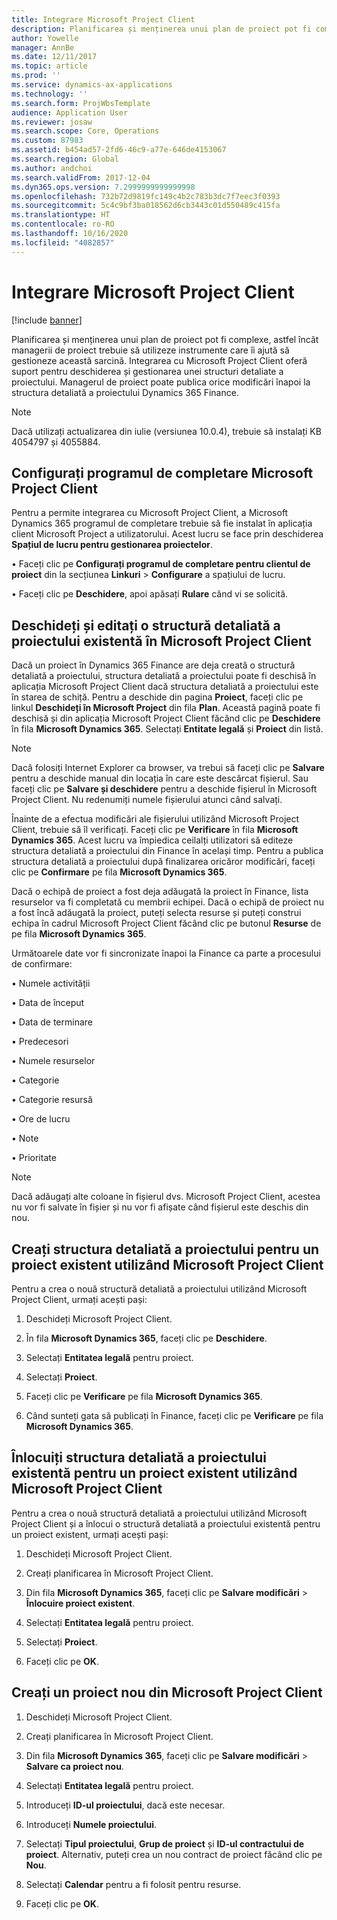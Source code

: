 ```yaml
---
title: Integrare Microsoft Project Client
description: Planificarea și menținerea unui plan de proiect pot fi complexe, astfel încât managerii de proiect trebuie să utilizeze instrumente care îi ajută să gestioneze această sarcină. Integrarea cu Microsoft Project Client oferă suport pentru deschiderea și gestionarea unei structuri detaliate a proiectului.
author: Yowelle
manager: AnnBe
ms.date: 12/11/2017
ms.topic: article
ms.prod: ''
ms.service: dynamics-ax-applications
ms.technology: ''
ms.search.form: ProjWbsTemplate
audience: Application User
ms.reviewer: josaw
ms.search.scope: Core, Operations
ms.custom: 87983
ms.assetid: b454ad57-2fd6-46c9-a77e-646de4153067
ms.search.region: Global
ms.author: andchoi
ms.search.validFrom: 2017-12-04
ms.dyn365.ops.version: 7.2999999999999998
ms.openlocfilehash: 732b72d9819fc149c4b2c783b3dc7f7eec3f0393
ms.sourcegitcommit: 5c4c9bf3ba018562d6cb3443c01d550489c415fa
ms.translationtype: HT
ms.contentlocale: ro-RO
ms.lasthandoff: 10/16/2020
ms.locfileid: "4082857"
---
```

# <a name="microsoft-project-client-integration"></a>Integrare Microsoft Project Client

[!include [banner](../includes/banner.md)]

Planificarea și menținerea unui plan de proiect pot fi complexe, astfel încât managerii de proiect trebuie să utilizeze instrumente care îi ajută să gestioneze această sarcină. Integrarea cu Microsoft Project Client oferă suport pentru deschiderea și gestionarea unei structuri detaliate a proiectului. Managerul de proiect poate publica orice modificări înapoi la structura detaliată a proiectului Dynamics 365 Finance.

> [!NOTE]
> Dacă utilizați actualizarea din iulie (versiunea 10.0.4), trebuie să instalați KB 4054797 și 4055884.

## <a name="configure-the-microsoft-project-client-add-in"></a>Configurați programul de completare Microsoft Project Client
Pentru a permite integrarea cu Microsoft Project Client, a Microsoft Dynamics 365 programul de completare trebuie să fie instalat în aplicația client Microsoft Project a utilizatorului. Acest lucru se face prin deschiderea **Spațiul de lucru pentru gestionarea proiectelor**.

•   Faceți clic pe **Configurați programul de completare pentru clientul de proiect** din la secțiunea **Linkuri** > **Configurare** a spațiului de lucru.

•   Faceți clic pe **Deschidere**, apoi apăsați **Rulare** când vi se solicită.

## <a name="open-and-edit-an-existing-draft-work-breakdown-structure-in-microsoft-project-client"></a>Deschideți și editați o structură detaliată a proiectului existentă în Microsoft Project Client
Dacă un proiect în Dynamics 365 Finance are deja creată o structură detaliată a proiectului, structura detaliată a proiectului poate fi deschisă în aplicația Microsoft Project Client dacă structura detaliată a proiectului este în starea de schiță. Pentru a deschide din pagina **Proiect**, faceți clic pe linkul **Deschideți în Microsoft Project** din fila **Plan**. Această pagină poate fi deschisă și din aplicația Microsoft Project Client făcând clic pe **Deschidere** în fila **Microsoft Dynamics 365**. Selectați **Entitate legală** și **Proiect** din listă.

> [!NOTE]
> Dacă folosiți Internet Explorer ca browser, va trebui să faceți clic pe **Salvare** pentru a deschide manual din locația în care este descărcat fișierul. Sau faceți clic pe **Salvare și deschidere** pentru a deschide fișierul în Microsoft Project Client. Nu redenumiți numele fișierului atunci când salvați.

Înainte de a efectua modificări ale fișierului utilizând Microsoft Project Client, trebuie să îl verificați. Faceți clic pe **Verificare** în fila **Microsoft Dynamics 365**. Acest lucru va împiedica ceilalți utilizatori să editeze structura detaliată a proiectului din Finance în același timp. Pentru a publica structura detaliată a proiectului după finalizarea oricăror modificări, faceți clic pe **Confirmare** pe fila **Microsoft Dynamics 365**.

Dacă o echipă de proiect a fost deja adăugată la proiect în Finance, lista resurselor va fi completată cu membrii echipei. Dacă o echipă de proiect nu a fost încă adăugată la proiect, puteți selecta resurse și puteți construi echipa în cadrul Microsoft Project Client făcând clic pe butonul **Resurse** de pe fila **Microsoft Dynamics 365**. 

Următoarele date vor fi sincronizate înapoi la Finance ca parte a procesului de confirmare:

•   Numele activității

•   Data de început

•   Data de terminare

•   Predecesori

•   Numele resurselor

•   Categorie

•   Categorie resursă

•   Ore de lucru

•   Note

•   Prioritate

> [!NOTE]
> Dacă adăugați alte coloane în fișierul dvs. Microsoft Project Client, acestea nu vor fi salvate în fișier și nu vor fi afișate când fișierul este deschis din nou.

## <a name="create-the-work-breakdown-structure-for-an-existing-project-using-microsoft-project-client"></a>Creați structura detaliată a proiectului pentru un proiect existent utilizând Microsoft Project Client
Pentru a crea o nouă structură detaliată a proiectului utilizând Microsoft Project Client, urmați acești pași:


1.  Deschideți Microsoft Project Client.

2.  În fila **Microsoft Dynamics 365**, faceți clic pe **Deschidere**.

3.  Selectați **Entitatea legală** pentru proiect.

4.  Selectați **Proiect**.

5.  Faceți clic pe **Verificare** pe fila **Microsoft Dynamics 365**.

6.  Când sunteți gata să publicați în Finance, faceți clic pe **Verificare** pe fila **Microsoft Dynamics 365**.

## <a name="replace-the-existing-work-breakdown-structure-for-an-existing-project-using-microsoft-project-client"></a>Înlocuiți structura detaliată a proiectului existentă pentru un proiect existent utilizând Microsoft Project Client
Pentru a crea o nouă structură detaliată a proiectului utilizând Microsoft Project Client și a înlocui o structură detaliată a proiectului existentă pentru un proiect existent, urmați acești pași:

1.  Deschideți Microsoft Project Client.

2.  Creați planificarea în Microsoft Project Client.

3.  Din fila **Microsoft Dynamics 365**, faceți clic pe **Salvare modificări** > **Înlocuire proiect existent**.

4.  Selectați **Entitatea legală** pentru proiect.

5.  Selectați **Proiect**.

6.  Faceți clic pe **OK**.

## <a name="create-a-new-project-from-within-microsoft-project-client"></a>Creați un proiect nou din Microsoft Project Client


1.  Deschideți Microsoft Project Client.

2.  Creați planificarea în Microsoft Project Client.

3.  Din fila **Microsoft Dynamics 365**, faceți clic pe **Salvare modificări** > **Salvare ca proiect nou**.

4.  Selectați **Entitatea legală** pentru proiect.

5.  Introduceți **ID-ul proiectului**, dacă este necesar.

6.  Introduceți **Numele proiectului**.

7.  Selectați **Tipul proiectului**, **Grup de proiect** și **ID-ul contractului de proiect**. Alternativ, puteți crea un nou contract de proiect făcând clic pe **Nou**.

8.  Selectați **Calendar** pentru a fi folosit pentru resurse.

11. Faceți clic pe **OK**.
